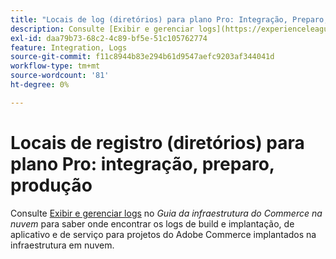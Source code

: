```yaml
---
title: "Locais de log (diretórios) para plano Pro: Integração, Preparo, Produção"
description: Consulte [Exibir e gerenciar logs](https://experienceleague.adobe.com/docs/commerce-cloud-service/user-guide/develop/test/log-locations.html) no *Guia de infraestrutura do Commerce na nuvem* para saber onde encontrar os logs de build e implantação, aplicativo e serviço para o seu projeto.
exl-id: daa79b73-68c2-4c89-bf5e-51c105762774
feature: Integration, Logs
source-git-commit: f11c8944b83e294b61d9547aefc9203af344041d
workflow-type: tm+mt
source-wordcount: '81'
ht-degree: 0%

---
```


# Locais de registro (diretórios) para plano Pro: integração, preparo, produção

Consulte [Exibir e gerenciar logs](https://experienceleague.adobe.com/docs/commerce-cloud-service/user-guide/develop/test/log-locations.html) no *Guia da infraestrutura do Commerce na nuvem* para saber onde encontrar os logs de build e implantação, de aplicativo e de serviço para projetos do Adobe Commerce implantados na infraestrutura em nuvem.
